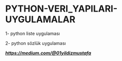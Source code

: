 # PYTHON-VERI_YAPILARI-UYGULAMALAR
1- python liste uygulaması

2- python sözlük uygulaması

***https://medium.com/@01yildizmustafa***
